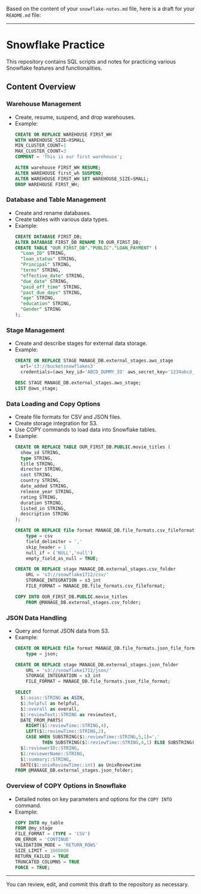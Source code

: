 Based on the content of your `snowflake-notes.md` file, here is a draft for your `README.md` file:

---

# Snowflake Practice

This repository contains SQL scripts and notes for practicing various Snowflake features and functionalities.

## Content Overview

### Warehouse Management
- Create, resume, suspend, and drop warehouses.
- Example:
  ```sql
  CREATE OR REPLACE WAREHOUSE FIRST_WH
  WITH WAREHOUSE_SIZE=XSMALL
  MIN_CLUSTER_COUNT=1
  MAX_CLUSTER_COUNT=3
  COMMENT = 'This is our first warehouse';
  
  ALTER warehouse FIRST_WH RESUME;
  ALTER WAREHOUSE first_wh SUSPEND;
  ALTER WAREHOUSE FIRST_WH SET WAREHOUSE_SIZE=SMALL;
  DROP WAREHOUSE FIRST_WH;
  ```

### Database and Table Management
- Create and rename databases.
- Create tables with various data types.
- Example:
  ```sql
  CREATE DATABASE FIRST_DB;
  ALTER DATABASE FIRST_DB RENAME TO OUR_FIRST_DB;
  CREATE TABLE "OUR_FIRST_DB"."PUBLIC"."LOAN_PAYMENT" (
    "Loan_ID" STRING,
    "loan_status" STRING,
    "Principal" STRING,
    "terms" STRING,
    "effective_date" STRING,
    "due_date" STRING,
    "paid_off_time" STRING,
    "past_due_days" STRING,
    "age" STRING,
    "education" STRING,
    "Gender" STRING
  );
  ```

### Stage Management
- Create and describe stages for external data storage.
- Example:
  ```sql
  CREATE OR REPLACE STAGE MANAGE_DB.external_stages.aws_stage
    url='s3://bucketsnowflakes3'
    credentials=(aws_key_id='ABCD_DUMMY_ID' aws_secret_key='1234abcd_key');
  
  DESC STAGE MANAGE_DB.external_stages.aws_stage;
  LIST @aws_stage;
  ```

### Data Loading and Copy Options
- Create file formats for CSV and JSON files.
- Create storage integration for S3.
- Use COPY commands to load data into Snowflake tables.
- Example:
  ```sql
  CREATE OR REPLACE TABLE OUR_FIRST_DB.PUBLIC.movie_titles (
    show_id STRING,
    type STRING,
    title STRING,
    director STRING,
    cast STRING,
    country STRING,
    date_added STRING,
    release_year STRING,
    rating STRING,
    duration STRING,
    listed_in STRING,
    description STRING
  );

  CREATE OR REPLACE file format MANAGE_DB.file_formats.csv_fileformat
      type = csv
      field_delimiter = ','
      skip_header = 1
      null_if = ('NULL','null')
      empty_field_as_null = TRUE;
  
  CREATE OR REPLACE stage MANAGE_DB.external_stages.csv_folder
      URL = 's3://snowflake1712/csv/'
      STORAGE_INTEGRATION = s3_int
      FILE_FORMAT = MANAGE_DB.file_formats.csv_fileformat;

  COPY INTO OUR_FIRST_DB.PUBLIC.movie_titles
      FROM @MANAGE_DB.external_stages.csv_folder;
  ```

### JSON Data Handling
- Query and format JSON data from S3.
- Example:
  ```sql
  CREATE OR REPLACE file format MANAGE_DB.file_formats.json_file_format
      type = json;

  CREATE OR REPLACE stage MANAGE_DB.external_stages.json_folder
      URL = 's3://snowflake1712/json/'
      STORAGE_INTEGRATION = s3_int
      FILE_FORMAT = MANAGE_DB.file_formats.json_file_format;

  SELECT 
    $1:asin::STRING as ASIN,
    $1:helpful as helpful,
    $1:overall as overall,
    $1:reviewText::STRING as reviewtext,
    DATE_FROM_PARTS( 
      RIGHT($1:reviewTime::STRING,4), 
      LEFT($1:reviewTime::STRING,2), 
      CASE WHEN SUBSTRING($1:reviewTime::STRING,5,1)=',' 
            THEN SUBSTRING($1:reviewTime::STRING,4,1) ELSE SUBSTRING($1:reviewTime::STRING,4,2) END),
    $1:reviewerID::STRING,
    $1:reviewerName::STRING,
    $1:summary::STRING,
    DATE($1:unixReviewTime::int) as UnixRevewtime
  FROM @MANAGE_DB.external_stages.json_folder;
  ```

### Overview of COPY Options in Snowflake
- Detailed notes on key parameters and options for the `COPY INTO` command.
- Example:
  ```sql
  COPY INTO my_table
  FROM @my_stage
  FILE_FORMAT = (TYPE = 'CSV')
  ON_ERROR = 'CONTINUE'
  VALIDATION_MODE = 'RETURN_ROWS'
  SIZE_LIMIT = 1000000
  RETURN_FAILED = TRUE
  TRUNCATED_COLUMNS = TRUE
  FORCE = TRUE;
  ```

---

You can review, edit, and commit this draft to the repository as necessary.
